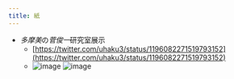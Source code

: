 ```yaml
---
title: 紙
---
```


* *多摩美*の*菅俊一*研究室展示
  * [https://twitter.com/uhaku3/status/1196082271519793152](https://twitter.com/uhaku3/status/1196082271519793152)
  * ![image](https://gyazo.com/396ba2b2cf75763bd8114ca70d3ca78a/thumb/1000)
    ![image](https://gyazo.com/5b7c186f604b750d1c25ac439a39987a/thumb/1000)
